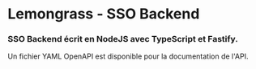 # Lemongrass - SSO Backend

### SSO Backend écrit en NodeJS avec TypeScript et Fastify.
Un fichier YAML OpenAPI est disponible pour la documentation de l'API.

